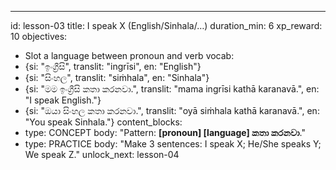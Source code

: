 ---
id: lesson-03
title: I speak X (English/Sinhala/…)
duration_min: 6
xp_reward: 10
objectives:
  - Slot a language between pronoun and verb
vocab:
  - {si: "ඉංග්‍රීසි", translit: "ingrīsi", en: "English"}
  - {si: "සිංහල", translit: "siṁhala", en: "Sinhala"}
  - {si: "මම ඉංග්‍රීසි කතා කරනවා.", translit: "mama ingrīsi kathā karanavā.", en: "I speak English."}
  - {si: "ඔයා සිංහල කතා කරනවා.", translit: "oyā siṁhala kathā karanavā.", en: "You speak Sinhala."}
content_blocks:
  - type: CONCEPT
    body: "Pattern: **[pronoun] [language] කතා කරනවා**."
  - type: PRACTICE
    body: "Make 3 sentences: I speak X; He/She speaks Y; We speak Z."
unlock_next: lesson-04
